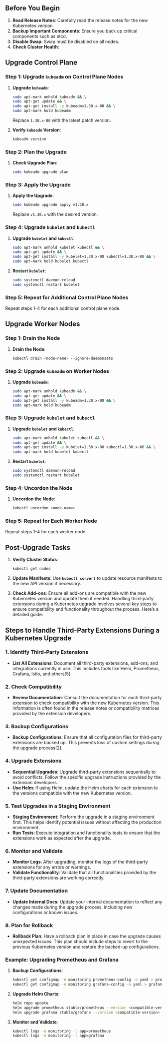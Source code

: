 

## Before You Begin
1. **Read Release Notes**: Carefully read the release notes for the new Kubernetes version.
2. **Backup Important Components**: Ensure you back up critical components such as etcd.
3. **Disable Swap**: Swap must be disabled on all nodes.
4. **Check Cluster Health**: 

## Upgrade Control Plane

### Step 1: Upgrade `kubeadm` on Control Plane Nodes

1. **Upgrade `kubeadm`**:
    ```bash
    sudo apt-mark unhold kubeadm && \
    sudo apt-get update && \
    sudo apt-get install -y kubeadm=1.30.x-00 && \
    sudo apt-mark hold kubeadm
    ```
    Replace `1.30.x-00` with the latest patch version.

2. **Verify `kubeadm` Version**:
    ```bash
    kubeadm version
    ```

### Step 2: Plan the Upgrade

1. **Check Upgrade Plan**:
    ```bash
    sudo kubeadm upgrade plan
    ```

### Step 3: Apply the Upgrade

1. **Apply the Upgrade**:
    ```bash
    sudo kubeadm upgrade apply v1.30.x
    ```
    Replace `v1.30.x` with the desired version.

### Step 4: Upgrade `kubelet` and `kubectl`

1. **Upgrade `kubelet` and `kubectl`**:
    ```bash
    sudo apt-mark unhold kubelet kubectl && \
    sudo apt-get update && \
    sudo apt-get install -y kubelet=1.30.x-00 kubectl=1.30.x-00 && \
    sudo apt-mark hold kubelet kubectl
    ```

2. **Restart `kubelet`**:
    ```bash
    sudo systemctl daemon-reload
    sudo systemctl restart kubelet
    ```

### Step 5: Repeat for Additional Control Plane Nodes

Repeat steps 1-4 for each additional control plane node.

## Upgrade Worker Nodes

### Step 1: Drain the Node

1. **Drain the Node**:
    ```bash
    kubectl drain <node-name> --ignore-daemonsets
    ```

### Step 2: Upgrade `kubeadm` on Worker Nodes

1. **Upgrade `kubeadm`**:
    ```bash
    sudo apt-mark unhold kubeadm && \
    sudo apt-get update && \
    sudo apt-get install -y kubeadm=1.30.x-00 && \
    sudo apt-mark hold kubeadm
    ```

### Step 3: Upgrade `kubelet` and `kubectl`

1. **Upgrade `kubelet` and `kubectl`**:
    ```bash
    sudo apt-mark unhold kubelet kubectl && \
    sudo apt-get update && \
    sudo apt-get install -y kubelet=1.30.x-00 kubectl=1.30.x-00 && \
    sudo apt-mark hold kubelet kubectl
    ```

2. **Restart `kubelet`**:
    ```bash
    sudo systemctl daemon-reload
    sudo systemctl restart kubelet
    ```

### Step 4: Uncordon the Node

1. **Uncordon the Node**:
    ```bash
    kubectl uncordon <node-name>
    ```

### Step 5: Repeat for Each Worker Node

Repeat steps 1-4 for each worker node.

## Post-Upgrade Tasks

1. **Verify Cluster Status**:
    ```bash
    kubectl get nodes
    ```

2. **Update Manifests**: Use **`kubectl convert`** to update resource manifests to the new API version if necessary.

3. **Check Add-ons**: Ensure all add-ons are compatible with the new Kubernetes version and update them if needed.
Handling third-party extensions during a Kubernetes upgrade involves several key steps to ensure compatibility and functionality throughout the process. Here’s a detailed guide:

## Steps to Handle Third-Party Extensions During a Kubernetes Upgrade

### 1. **Identify Third-Party Extensions**

- **List All Extensions**: Document all third-party extensions, add-ons, and integrations currently in use. This includes tools like Helm, Prometheus, Grafana, Istio, and others[5].

### 2. **Check Compatibility**

- **Review Documentation**: Consult the documentation for each third-party extension to check compatibility with the new Kubernetes version. This information is often found in the release notes or compatibility matrices provided by the extension developers.

### 3. **Backup Configurations**

- **Backup Configurations**: Ensure that all configuration files for third-party extensions are backed up. This prevents loss of custom settings during the upgrade process[2].

### 4. **Upgrade Extensions**

- **Sequential Upgrades**: Upgrade third-party extensions sequentially to avoid conflicts. Follow the specific upgrade instructions provided by the extension developers.
- **Use Helm**: If using Helm, update the Helm charts for each extension to the versions compatible with the new Kubernetes version.

### 5. **Test Upgrades in a Staging Environment**

- **Staging Environment**: Perform the upgrade in a staging environment first. This helps identify potential issues without affecting the production environment.
- **Run Tests**: Execute integration and functionality tests to ensure that the extensions work as expected after the upgrade.

### 6. **Monitor and Validate**

- **Monitor Logs**: After upgrading, monitor the logs of the third-party extensions for any errors or warnings.
- **Validate Functionality**: Validate that all functionalities provided by the third-party extensions are working correctly.

### 7. **Update Documentation**

- **Update Internal Docs**: Update your internal documentation to reflect any changes made during the upgrade process, including new configurations or known issues.

### 8. **Plan for Rollback**

- **Rollback Plan**: Have a rollback plan in place in case the upgrade causes unexpected issues. This plan should include steps to revert to the previous Kubernetes version and restore the backed-up configurations.

### Example: Upgrading Prometheus and Grafana

1. **Backup Configurations**:
    ```bash
    kubectl get configmap -n monitoring prometheus-config -o yaml > prometheus-config-backup.yaml
    kubectl get configmap -n monitoring grafana-config -o yaml > grafana-config-backup.yaml
    ```

2. **Upgrade Helm Charts**:
    ```bash
    helm repo update
    helm upgrade prometheus stable/prometheus --version <compatible-version>
    helm upgrade grafana stable/grafana --version <compatible-version>
    ```

3. **Monitor and Validate**:
    ```bash
    kubectl logs -n monitoring -l app=prometheus
    kubectl logs -n monitoring -l app=grafana
    ```

